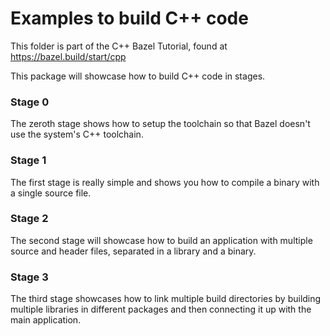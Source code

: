 # Examples to build C++ code

This folder is part of the C++ Bazel Tutorial, found at <https://bazel.build/start/cpp>

This package will showcase how to build C++ code in stages.

### Stage 0
The zeroth stage shows how to setup the toolchain so that Bazel doesn't use the system's C++ toolchain.

### Stage 1
The first stage is really simple and shows you how to compile a binary with a single source file.

### Stage 2
The second stage will showcase how to build an application with multiple source and header files, separated in a library and a binary.

### Stage 3
The third stage showcases how to link multiple build directories by building multiple libraries in different packages and then connecting it up with the main application.
